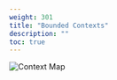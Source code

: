 ```yaml
---
weight: 301
title: "Bounded Contexts"
description: ""
toc: true
---
```


![Context Map](/images/context-map.svg)
